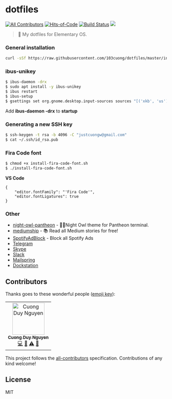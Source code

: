 # dotfiles

[![All Contributors](https://img.shields.io/badge/all_contributors-1-orange.svg)](#contributors)
[![Hits-of-Code](https://hitsofcode.com/github/cuongw/dotfiles)](https://hitsofcode.com/view/github/cuongw/dotfiles)
[![Build Status](https://travis-ci.org/cuongw/dotfiles.svg?branch=master)](https://travis-ci.org/cuongw/dotfiles)
[![](https://img.shields.io/github/license/cuongw/dotfiles.svg)](https://github.com/cuongw/dotfiles/blob/master/LICENSE.md)

> 📝 My dotfiles for Elementary OS.

### General installation

```sh
curl -sSf https://raw.githubusercontent.com/103cuong/dotfiles/master/install.sh | sudo sh
```

### ibus-unikey

```sh
$ ibus-daemon -drx
$ sudo apt install -y ibus-unikey
$ ibus restart
$ ibus-setup
$ gsettings set org.gnome.desktop.input-sources sources "[('xkb', 'us'), ('ibus', 'Unikey')]"
```

Add **ibus-daemon -drx** to **startup**

### Generating a new SSH key

```sh
$ ssh-keygen -t rsa -b 4096 -C "justcuongw@gmail.com"
$ cat ~/.ssh/id_rsa.pub
```

### Fira Code font

```sh
$ chmod +x install-fira-code-font.sh
$ ./install-fira-code-font.sh
```

**VS Code**

```jon
{
    "editor.fontFamily": "'Fira Code'",
    "editor.fontLigatures": true
} 
```

### Other

- [night-owl-pantheon](https://github.com/cuongw/night-owl-pantheon) - 🌌🦉Night Owl theme for Pantheon terminal.
- [mediumship](https://github.com/swapagarwal/mediumship) - 📚 Read all Medium stories for free!
- [SpotifyAdBlock](https://github.com/x0uid/SpotifyAdBlock) - Block all Spotify Ads
- [Telegram](https://desktop.telegram.org/)
- [Skype](https://www.skype.com/en/get-skype/)
- [Slack](https://slack.com/intl/en-vn/downloads/linux)
- [Mailspring](https://getmailspring.com/download)
- [Dockstation](https://dockstation.io/)

## Contributors

Thanks goes to these wonderful people ([emoji key](https://allcontributors.org/docs/en/emoji-key)):

<!-- ALL-CONTRIBUTORS-LIST:START - Do not remove or modify this section -->
<!-- prettier-ignore -->
<table><tr><td align="center"><a href="http://cuongw.me"><img src="https://avatars0.githubusercontent.com/u/34389409?v=4" width="100px;" alt="Cuong Duy Nguyen"/><br /><sub><b>Cuong Duy Nguyen</b></sub></a><br /><a href="https://github.com/cuongw/thinid/commits?author=cuongw" title="Code">💻</a> <a href="https://github.com/cuongw/thinid/commits?author=cuongw" title="Documentation">📖</a> <a href="https://github.com/cuongw/thinid/commits?author=cuongw" title="Tests">⚠️</a> <a href="#review-cuongw" title="Reviewed Pull Requests">👀</a></td></tr></table>

<!-- ALL-CONTRIBUTORS-LIST:END -->

This project follows the [all-contributors](https://github.com/all-contributors/all-contributors) specification. Contributions of any kind welcome!

## License

MIT
